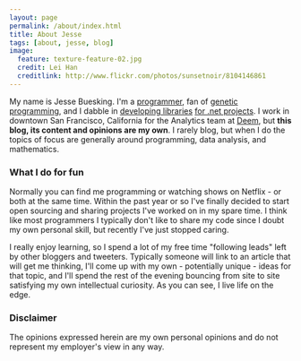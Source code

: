 ```yaml
---
layout: page
permalink: /about/index.html
title: About Jesse
tags: [about, jesse, blog]
image:
  feature: texture-feature-02.jpg
  credit: Lei Han
  creditlink: http://www.flickr.com/photos/sunsetnoir/8104146861
---
```


My name is Jesse Buesking. I'm a [programmer](https://github.com/JesseBuesking), fan of [genetic programming](http://jessebuesking.com/articles/programming/2013/04/21/il-weaving-with-fody/), and I dabble in [developing libraries](https://github.com/JesseBuesking/BB.Caching) [for .net projects](https://github.com/JesseBuesking/BB.MessageFormat). I work in downtown San Francisco, California for the Analytics team at [Deem](http://www.deem.com/), but **this blog, its content and opinions are my own**. I rarely blog, but when I do the topics of focus are generally around programming, data analysis, and mathematics.

### What I do for fun

Normally you can find me programming or watching shows on Netflix - or both at the same time. Within the past year or so I've finally decided to start open sourcing and sharing projects I've worked on in my spare time. I think like most programmers I typically don't like to share my code since I doubt my own personal skill, but recently I've just stopped caring.

I really enjoy learning, so I spend a lot of my free time "following leads" left by other bloggers and tweeters. Typically someone will link to an article that will get me thinking, I'll come up with my own - potentially unique - ideas for that topic, and I'll spend the rest of the evening bouncing from site to site satisfying my own intellectual curiosity. As you can see, I live life on the edge.

### Disclaimer

The opinions expressed herein are my own personal opinions and do not represent my employer's view in any way.
